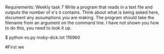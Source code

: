 Requirements: 
Weekly task 7
Write a program that reads in a text file and outputs the number of e's it contains. Think about what is being asked here, document any assumptions you are making.
The program should take the filename from an argument on the command line. I have not shown you how to do this, you need to look it up.

$ python es.py moby-dick.txt
116960

#First we 
